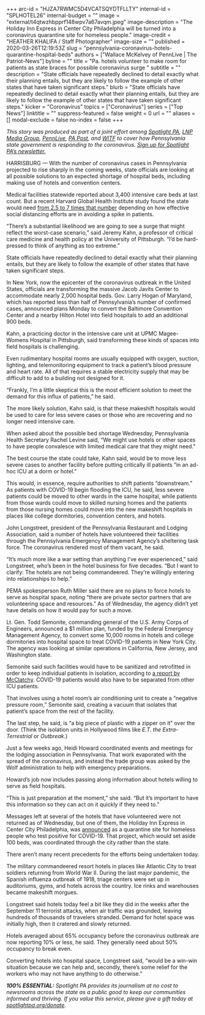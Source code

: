 +++
arc-id = "HJZA7RWMC5D4VCATSQYDTFLLTY"
internal-id = "SPLHOTEL26"
internal-budget = ""
image = "external/t4qtwzhbpprf148wpv7a67avqm.jpeg"
image-description = "The Holiday Inn Express in Center City Philadelphia will be turned into a coronavirus quarantine site for homeless people."
image-credit = "HEATHER KHALIFA / Staff Photographer"
image-size = ""
published = 2020-03-26T12:19:53Z
slug = "pennsylvania-coronavirus-hotels-quarantine-hospital-beds"
authors = ["Wallace McKelvey of PennLive | The Patriot-News"]
byline = ""
title = "Pa. hotels volunteer to make room for patients as state braces for possible coronavirus surge "
subtitle = ""
description = "State officials have repeatedly declined to detail exactly what their planning entails, but they are likely to follow the example of other states that have taken significant steps."
blurb = "State officials have repeatedly declined to detail exactly what their planning entails, but they are likely to follow the example of other states that have taken significant steps."
kicker = "Coronavirus"
topics = ["Coronavirus"]
series = ["Top News"]
linktitle = ""
suppress-featured = false
weight = 0
url = ""
aliases = []
modal-exclude = false
no-index = false
+++

<i>This story was produced as part of a joint effort among </i><a href="https://www.spotlightpa.org/"><i>Spotlight PA</i></a><i>, </i><a href="https://lancasteronline.com/"><i>LNP Media Group</i></a><i>, </i><a href="https://www.pennlive.com/"><i>PennLive</i></a><i>, </i><a href="https://papost.org/"><i>PA Post</i></a><i>, and </i><a href="https://www.witf.org/"><i>WITF</i></a><i> to cover how Pennsylvania state government is responding to the coronavirus. </i><a href="https://www.spotlightpa.org/newsletters"><i>Sign up for Spotlight PA’s newsletter.</i></a>

HARRISBURG — With the number of coronavirus cases in Pennsylvania projected to rise sharply in the coming weeks, state officials are looking at all possible solutions to an expected shortage of hospital beds, including making use of hotels and convention centers.

Medical facilities statewide reported about 3,400 intensive care beds at last count. But a recent Harvard Global Health Institute study found the state would need <a href="https://www.spotlightpa.org/news/2020/03/pennsylvania-icu-beds-coronavirus-hospital-capacity/">from 2.5 to 7 times that number</a> depending on how effective social distancing efforts are in avoiding a spike in patients.

“There’s a substantial likelihood we are going to see a surge that might reflect the worst-case scenario,” said Jeremy Kahn, a professor of critical care medicine and health policy at the University of Pittsburgh. “I’d be hard-pressed to think of anything as too extreme.”

State officials have repeatedly declined to detail exactly what their planning entails, but they are likely to follow the example of other states that have taken significant steps.

In New York, now the epicenter of the coronavirus outbreak in the United States, officials are transforming the massive Jacob Javits Center to accommodate nearly 2,000 hospital beds. Gov. Larry Hogan of Maryland, which has reported less than half of Pennsylvania’s number of confirmed cases, announced plans Monday to convert the Baltimore Convention Center and a nearby Hilton Hotel into field hospitals to add an additional 900 beds.

Kahn, a practicing doctor in the intensive care unit at UPMC Magee-Womens Hospital in Pittsburgh, said transforming these kinds of spaces into field hospitals is challenging.

<script src="https://www.spotlightpa.org/embed.js" async></script><div data-spl-embed-version="1" data-spl-src="https://www.spotlightpa.org/embeds/donate/"></div>

Even rudimentary hospital rooms are usually equipped with oxygen, suction, lighting, and telemonitoring equipment to track a patient’s blood pressure and heart rate. All of that requires a stable electricity supply that may be difficult to add to a building not designed for it.

“Frankly, I’m a little skeptical this is the most efficient solution to meet the demand for this influx of patients,” he said.

The more likely solution, Kahn said, is that these makeshift hospitals would be used to care for less severe cases or those who are recovering and no longer need intensive care. 

When asked about the possible bed shortage Wednesday, Pennsylvania Health Secretary Rachel Levine said, “We might use hotels or other spaces to have people convalesce with limited medical care that they might need."

The best course the state could take, Kahn said, would be to move less severe cases to another facility before putting critically ill patients “in an ad-hoc ICU at a dorm or hotel.”

This would, in essence, require authorities to shift patients “downstream.” As patients with COVID-19 begin flooding the ICU, he said, less severe patients could be moved to other wards in the same hospital, while patients from those wards could move to skilled nursing homes and the patients from those nursing homes could move into the new makeshift hospitals in places like college dormitories, convention centers, and hotels.

John Longstreet, president of the Pennsylvania Restaurant and Lodging Association, said a number of hotels have volunteered their facilities through the Pennsylvania Emergency Management Agency’s sheltering task force. The coronavirus rendered most of them vacant, he said.

“It’s much more like a war setting than anything I’ve ever experienced,” said Longstreet, who’s been in the hotel business for five decades. “But I want to clarify: The hotels are not being commandeered. They’re willingly entering into relationships to help.”

PEMA spokesperson Ruth Miller said there are no plans to force hotels to serve as hospital space, noting “there are private sector partners that are volunteering space and resources.” As of Wednesday, the agency didn’t yet have details on how it would pay for such a move. 

Lt. Gen. Todd Semonite, commanding general of the U.S. Army Corps of Engineers, announced a $1 million plan, funded by the Federal Emergency Management Agency, to convert some 10,000 rooms in hotels and college dormitories into hospital space to treat COVID-19 patients in New York City. The agency was looking at similar operations in California, New Jersey, and Washington state.

Semonite said such facilities would have to be sanitized and retrofitted in order to keep individual patients in isolation, according to <a href="https://www.mcclatchydc.com/news/coronavirus/article241383116.html">a report by McClatchy</a>. COVID-19 patients would also have to be separated from other ICU patients.

<script src="https://www.spotlightpa.org/embed.js" async></script><div data-spl-embed-version="1" data-spl-src="https://www.spotlightpa.org/embeds/newsletter/"></div>

That involves using a hotel room’s air conditioning unit to create a “negative pressure room,” Semonite said, creating a vacuum that isolates that patient’s space from the rest of the facility.

The last step, he said, is “a big piece of plastic with a zipper on it” over the door. (Think the isolation units in Hollywood films like <i>E.T. the Extra-Terrestrial</i> or <i>Outbreak</i>.)

Just a few weeks ago, Heidi Howard coordinated events and meetings for the lodging association in Pennsylvania. That work evaporated with the spread of the coronavirus, and instead the trade group was asked by the Wolf administration to help with emergency preparations.

Howard’s job now includes passing along information about hotels willing to serve as field hospitals.

“This is just preparation at the moment,” she said. “But it’s important to have this information so they can act on it quickly if they need to.”

Messages left at several of the hotels that have volunteered were not returned as of Wednesday, but one of them, the Holiday Inn Express in Center City Philadelphia, was <a href="https://www.inquirer.com/health/coronavirus/philadelphia-coronavirus-quarantine-site-homeless-holiday-inn-20200323.html">announced</a> as a quarantine site for homeless people who test positive for COVID-19. That project, which would set aside 100 beds, was coordinated through the city rather than the state.

There aren’t many recent precedents for the efforts being undertaken today.

The military commandeered resort hotels in places like Atlantic City to treat soldiers returning from World War II. During the last major pandemic, the Spanish influenza outbreak of 1918, triage centers were set up in auditoriums, gyms, and hotels across the country. Ice rinks and warehouses became makeshift morgues.

Longstreet said hotels today feel a bit like they did in the weeks after the September 11 terrorist attacks, when air traffic was grounded, leaving hundreds of thousands of travelers stranded. Demand for hotel space was initially high, then it cratered and slowly returned.

Hotels averaged about 65% occupancy before the coronavirus outbreak are now reporting 10% or less, he said. They generally need about 50% occupancy to break even.

Converting hotels into hospital space, Longstreet said, “would be a win-win situation because we can help and, secondly, there’s some relief for the workers who may not have anything to do otherwise.”

<i><b>100% ESSENTIAL:</b></i><i> Spotlight PA provides its journalism at no cost to newsrooms across the state as a public good to keep our communities informed and thriving. If you value this service, please give a gift today at </i><a href="https://www.spotlightpa.org/donate"><i>spotlightpa.org/donate</i></a><i>.</i>

<script src="https://www.spotlightpa.org/embed.js" async></script><div data-spl-embed-version="1" data-spl-src="https://www.spotlightpa.org/embeds/tips/?tip_text=Do%20you%20have%20a%20tip%20about%20%3Cb%3Ehow%20Pa.'s%20government%20is%20responding%20to%20the%20coronavirus%3C%2Fb%3E%3F%20Tell%20us."></div>

